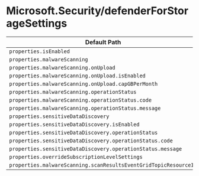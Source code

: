 # Microsoft.Security/defenderForStorageSettings

| Default Path | Alias |
|---|---|
| `properties.isEnabled` | `Microsoft.Security/defenderForStorageSettings/isEnabled` |
| `properties.malwareScanning` | `Microsoft.Security/defenderForStorageSettings/malwareScanning` |
| `properties.malwareScanning.onUpload` | `Microsoft.Security/defenderForStorageSettings/malwareScanning.onUpload` |
| `properties.malwareScanning.onUpload.isEnabled` | `Microsoft.Security/defenderForStorageSettings/malwareScanning.onUpload.isEnabled` |
| `properties.malwareScanning.onUpload.capGBPerMonth` | `Microsoft.Security/defenderForStorageSettings/malwareScanning.onUpload.capGBPerMonth` |
| `properties.malwareScanning.operationStatus` | `Microsoft.Security/defenderForStorageSettings/malwareScanning.operationStatus` |
| `properties.malwareScanning.operationStatus.code` | `Microsoft.Security/defenderForStorageSettings/malwareScanning.operationStatus.code` |
| `properties.malwareScanning.operationStatus.message` | `Microsoft.Security/defenderForStorageSettings/malwareScanning.operationStatus.message` |
| `properties.sensitiveDataDiscovery` | `Microsoft.Security/defenderForStorageSettings/sensitiveDataDiscovery` |
| `properties.sensitiveDataDiscovery.isEnabled` | `Microsoft.Security/defenderForStorageSettings/sensitiveDataDiscovery.isEnabled` |
| `properties.sensitiveDataDiscovery.operationStatus` | `Microsoft.Security/defenderForStorageSettings/sensitiveDataDiscovery.operationStatus` |
| `properties.sensitiveDataDiscovery.operationStatus.code` | `Microsoft.Security/defenderForStorageSettings/sensitiveDataDiscovery.operationStatus.code` |
| `properties.sensitiveDataDiscovery.operationStatus.message` | `Microsoft.Security/defenderForStorageSettings/sensitiveDataDiscovery.operationStatus.message` |
| `properties.overrideSubscriptionLevelSettings` | `Microsoft.Security/defenderForStorageSettings/overrideSubscriptionLevelSettings` |
| `properties.malwareScanning.scanResultsEventGridTopicResourceId` | `Microsoft.Security/defenderForStorageSettings/malwareScanning.scanResultsEventGridTopicResourceId` |

